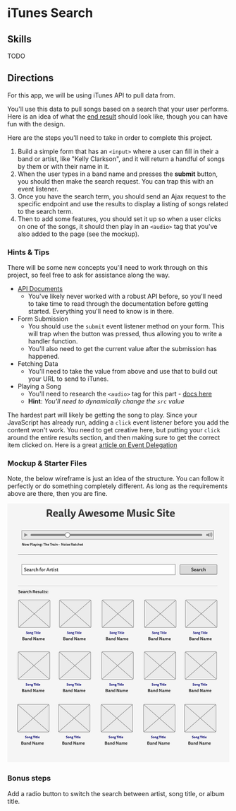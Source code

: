 # iTunes Search

## Skills

TODO

## Directions

For this app, we will be using iTunes API to pull data from. 

You'll use this data to pull songs based on a search that your user performs. Here is an idea of what the [end result](https://tiy-learn-content.s3.amazonaws.com/c888498b-musicapp.jpg) should look like, though you can have fun with the design.

Here are the steps you'll need to take in order to complete this project.

1. Build a simple form that has an `<input>` where a user can fill in their a band or artist, like "Kelly Clarkson", and it will return a handful of songs by them or with their name in it.
2. When the user types in a band name and presses the **submit** button, you should then make the search request. You can trap this with an event listener.
3. Once you have the search term, you should send an Ajax request to the specific endpoint and use the results to display a listing of songs related to the search term.
4. Then to add some features, you should set it up so when a user clicks on one of the songs, it should then play in an `<audio>` tag that you've also added to the page (see the mockup).

### Hints & Tips

There will be some new concepts you'll need to work through on this project, so feel free to ask for assistance along the way.

- [API Documents](https://affiliate.itunes.apple.com/resources/documentation/itunes-store-web-service-search-api/)
  - You've likely never worked with a robust API before, so you'll need to take time to read through the documentation before getting started. Everything you'll need to know is in there. 
- Form Submission
  - You should use the `submit` event listener method on your form. This will trap when the button was pressed, thus allowing you to write a handler function.
  - You'll also need to get the current value after the submission has happened.
- Fetching Data
  - You'll need to take the value from above and use that to build out your URL to send to iTunes.
- Playing a Song
  - You'll need to research the `<audio>` tag for this part - [docs here](https://developer.mozilla.org/en-US/docs/Web/HTML/Element/audio)
  - **Hint**: _You'll need to dynamically change the `src` value_

The hardest part will likely be getting the song to play. Since your JavaScript has already run, adding a `click` event listener before you add the content won't work. You need to get creative here, but putting your `click` around the entire results section, and then making sure to get the correct item clicked on. Here is a great [article on Event Delegation](https://davidwalsh.name/event-delegate)

### Mockup & Starter Files

Note, the below wireframe is just an idea of the structure. You can follow it perfectly or do something completely different. As long as the requirements above are there, then you are fine.

![Music App Wireframe](musicapp.jpg)

### Bonus steps

Add a radio button to switch the search between artist, song title, or album title.
